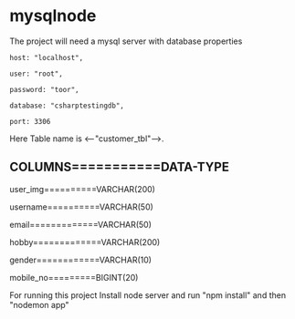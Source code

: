 # mysqlnode

The project will need a mysql server with database properties

    host: "localhost",

    user: "root",

    password: "toor",

    database: "csharptestingdb",

    port: 3306 

Here Table name is <--"customer_tbl"-->.

COLUMNS===========DATA-TYPE
---------------------------------------------
user_img==========VARCHAR(200)

username==========VARCHAR(50)

email=============VARCHAR(50)

hobby=============VARCHAR(200)

gender============VARCHAR(10)

mobile_no=========BIGINT(20)


For running this project 
Install node server and run "npm install"
and then "nodemon app"
